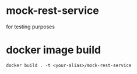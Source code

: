# mock-rest-service
for testing purposes

# docker image build

`docker build . -t <your-alias>/mock-rest-service`